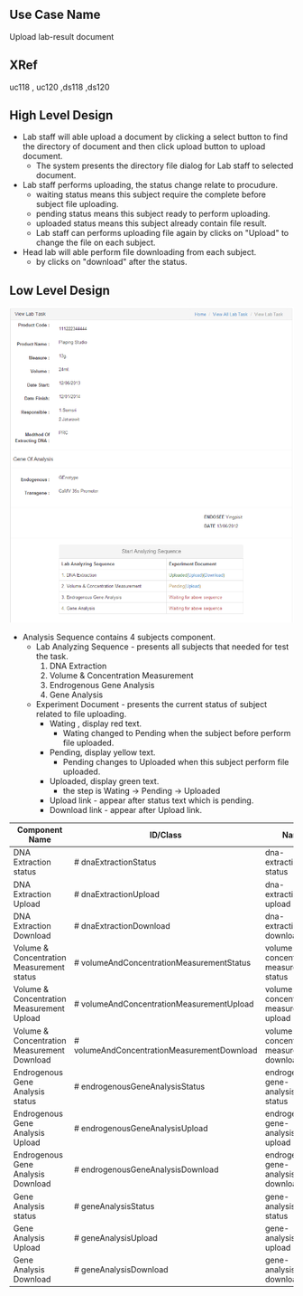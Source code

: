 ﻿Use Case Name
-------------
Upload lab-result document

XRef
----
uc118 , uc120 ,ds118 ,ds120

High Level Design
-----------------

* Lab staff will able upload a document by clicking a select button to find the directory of document and then click upload button to upload document.
	- The system presents the directory file dialog for Lab staff to selected document.
* Lab staff performs uploading, the status change relate to procudure. 
	- waiting status means this subject require the complete before subject file uploading.
	- pending status means this subject ready to perform uploading.
	- uploaded status means this subject already contain file result. 
	- Lab staff can performs uploading file again by clicks on "Upload" to change the file on each subject.
* Head lab will able perform file downloading from each subject.
	- by clicks on "download" after the status.

Low Level Design
----------------

![Screenshot](images/ds118-ViewLabTask(new).png)

* Analysis Sequence contains 4 subjects component.
	- Lab Analyzing Sequence - presents all subjects that needed for test the task.
		1. DNA Extraction
		2. Volume & Concentration Measurement
		3. Endrogenous Gene Analysis
		4. Gene Analysis
	- Experiment Document - presents the current status of subject related to file uploading.
		* Wating , display red text.
			- Wating changed to Pending when the subject before perform file uploaded.
		* Pending, display yellow text. 
			- Pending changes to Uploaded when this subject perform file uploaded. 
		* Uploaded, display green text.
			- the step is Wating -> Pending -> Uploaded
		* Upload link - appear after status text which is pending.
		* Download link - appear after Upload link.

| Component Name                                                              | ID/Class                                                                    | Name                                                                        |
| ------------------------------------------------------------------------ | ---------------------------------------------------------------- |------------------------------------------------------------------ |
| DNA Extraction status                                     	   |# dnaExtractionStatus                                               |  dna-extraction-status                                                 |
| DNA Extraction Upload                                        	   |# dnaExtractionUpload                                             |  dna-extraction-upload                                               |
| DNA Extraction Download                                    	   |# dnaExtractionDownload                                        | dna-extraction-download	                         |
| Volume & Concentration Measurement status                   |# volumeAndConcentrationMeasurementStatus        | volume-and-concentration-measuremen-status	       |
| Volume & Concentration Measurement Upload                |# volumeAndConcentrationMeasurementUpload      | volume-and-concentration-measurement-upload       |
| Volume & Concentration Measurement Download           |# volumeAndConcentrationMeasurementDownload  | volume-and-concentration-measurement-download  |  
| Endrogenous Gene Analysis status                                    |# endrogenousGeneAnalysisStatus                            | endrogenous-gene-analysis-status	                         |
| Endrogenous Gene Analysis Upload                                 |# endrogenousGeneAnalysisUpload                           | endrogenous-gene-analysis-upload                          |
| Endrogenous Gene Analysis Download                            |# endrogenousGeneAnalysisDownload                      | endrogenous-gene-analysis-download	       |
| Gene Analysis status                                                          |# geneAnalysisStatus                                                 | gene-analysis-status 	                                           |
| Gene Analysis Upload                                                       |# geneAnalysisUpload  	                               | gene-analysis-upload	                                           |
| Gene Analysis Download                                                  |# geneAnalysisDownload                                          | gene-analysis-download	                                           |
